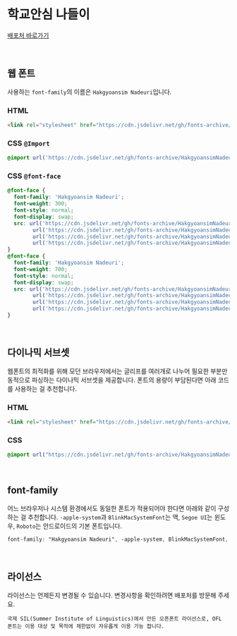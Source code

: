 # 학교안심 나들이

[배포처 바로가기](https://copyright.keris.or.kr/wft/fntDwnldView?fntGrpId=GFT202408200000000000002)

&nbsp;

## 웹 폰트

사용하는 `font-family`의 이름은 `Hakgyoansim Nadeuri`입니다.

### HTML

```html
<link rel="stylesheet" href="https://cdn.jsdelivr.net/gh/fonts-archive/HakgyoansimNadeuri/HakgyoansimNadeuri.css" type="text/css"/>
```

### CSS `@Import`

```css
@import url('https://cdn.jsdelivr.net/gh/fonts-archive/HakgyoansimNadeuri/HakgyoansimNadeuri.css');
```

### CSS `@font-face`

```css
@font-face {
  font-family: 'Hakgyoansim Nadeuri';
  font-weight: 300;
  font-style: normal;
  font-display: swap;
  src: url('https://cdn.jsdelivr.net/gh/fonts-archive/HakgyoansimNadeuri/HakgyoansimNadeuri-L.woff2') format('woff2'),
        url('https://cdn.jsdelivr.net/gh/fonts-archive/HakgyoansimNadeuri/HakgyoansimNadeuri-L.woff') format('woff'),
        url('https://cdn.jsdelivr.net/gh/fonts-archive/HakgyoansimNadeuri/HakgyoansimNadeuri-L.otf') format('opentype'),
        url('https://cdn.jsdelivr.net/gh/fonts-archive/HakgyoansimNadeuri/HakgyoansimNadeuri-L.ttf') format('truetype');
}
@font-face {
  font-family: 'Hakgyoansim Nadeuri';
  font-weight: 700;
  font-style: normal;
  font-display: swap;
  src: url('https://cdn.jsdelivr.net/gh/fonts-archive/HakgyoansimNadeuri/HakgyoansimNadeuri-B.woff2') format('woff2'),
        url('https://cdn.jsdelivr.net/gh/fonts-archive/HakgyoansimNadeuri/HakgyoansimNadeuri-B.woff') format('woff'),
        url('https://cdn.jsdelivr.net/gh/fonts-archive/HakgyoansimNadeuri/HakgyoansimNadeuri-B.otf') format('opentype'),
        url('https://cdn.jsdelivr.net/gh/fonts-archive/HakgyoansimNadeuri/HakgyoansimNadeuri-B.ttf') format('truetype');
}
```

&nbsp;

## 다이나믹 서브셋

웹폰트의 최적화를 위해 모던 브라우저에서는 글리프를 여러개로 나누어 필요한 부분만 동적으로 파싱하는 다이나믹 서브셋을 제공합니다. 폰트의 용량이 부담된다면 아래 코드를 사용하는 걸 추천합니다.

### HTML

```html
<link rel="stylesheet" href="https://cdn.jsdelivr.net/gh/fonts-archive/HakgyoansimNadeuri/subsets/HakgyoansimNadeuri-dynamic-subset.css" type="text/css"/>
```

### CSS

```css
@import url("https://cdn.jsdelivr.net/gh/fonts-archive/HakgyoansimNadeuri/subsets/HakgyoansimNadeuri-dynamic-subset.css");
```

&nbsp;

## font-family

어느 브라우저나 시스템 환경에서도 동일한 폰트가 적용되어야 한다면 아래와 같이 구성하는 걸 추천합니다. `-apple-system`과 `BlinkMacSystemFont`는 맥, `Segoe UI`는 윈도우, `Roboto`는 안드로이드의 기본 폰트입니다.

```css
font-family: "Hakgyoansim Nadeuri", -apple-system, BlinkMacSystemFont, "Segoe UI",Roboto, Oxygen, Ubuntu, Cantarell, "Open Sans", "Helvetica Neue", sans-serif;
```

&nbsp;

## 라이선스

라이선스는 언제든지 변경될 수 있습니다. 변경사항을 확인하려면 배포처를 방문해 주세요.

```
국제 SIL(Summer Institute of Linguistics)에서 만든 오픈폰트 라이선스로, OFL 폰트는 이용 대상 및 목적에 제한없이 자유롭게 이용 가능 합니다.
```

